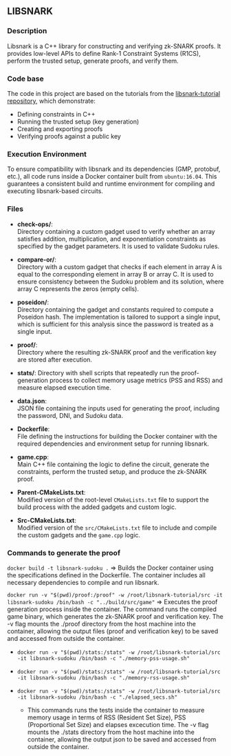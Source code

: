 ## LIBSNARK

### Description  
Libsnark is a C++ library for constructing and verifying zk-SNARK proofs. It provides low-level APIs to define Rank-1 Constraint Systems (R1CS), perform the trusted setup, generate proofs, and verify them.

### Code base  
The code in this project are based on the tutorials from the [libsnark-tutorial repository](https://github.com/coder5876/libsnark-tutorial), which demonstrate:
- Defining constraints in C++  
- Running the trusted setup (key generation)  
- Creating and exporting proofs  
- Verifying proofs against a public key

### Execution Environment
To ensure compatibility with libsnark and its dependencies (GMP, protobuf, etc.), all code runs inside a Docker container built from `ubuntu:16.04`. This guarantees a consistent build and runtime environment for compiling and executing libsnark-based circuits.

### Files

- **check-ops/**:  
  Directory containing a custom gadget used to verify whether an array satisfies addition, multiplication, and exponentiation constraints as specified by the gadget parameters. It is used to validate Sudoku rules.

- **compare-or/**:  
  Directory with a custom gadget that checks if each element in array A is equal to the corresponding element in array B or array C. It is used to ensure consistency between the Sudoku problem and its solution, where array C represents the zeros (empty cells).

- **poseidon/**:  
  Directory containing the gadget and constants required to compute a Poseidon hash. The implementation is tailored to support a single input, which is sufficient for this analysis since the password is treated as a single input.

- **proof/**:  
  Directory where the resulting zk-SNARK proof and the verification key are stored after execution.

- **stats/**:
  Directory with shell scripts that repeatedly run the proof-generation process to collect memory usage metrics (PSS and RSS) and measure elapsed execution time.

- **data.json**:  
  JSON file containing the inputs used for generating the proof, including the password, DNI, and Sudoku data.

- **Dockerfile**:  
  File defining the instructions for building the Docker container with the required dependencies and environment setup for running libsnark.

- **game.cpp**:  
  Main C++ file containing the logic to define the circuit, generate the constraints, perform the trusted setup, and produce the zk-SNARK proof.

- **Parent-CMakeLists.txt**:  
  Modified version of the root-level `CMakeLists.txt` file to support the build process with the added gadgets and custom logic.

- **Src-CMakeLists.txt**:  
  Modified version of the `src/CMakeLists.txt` file to include and compile the custom gadgets and the `game.cpp` logic.


### Commands to generate the proof

`docker build -t libsnark-sudoku .` => Builds the Docker container using the specifications defined in the Dockerfile. The container includes all necessary dependencies to compile and run libsnark.

`docker run -v "$(pwd)/proof:/proof" -w /root/libsnark-tutorial/src -it libsnark-sudoku /bin/bash -c "../build/src/game"` => Executes the proof generation process inside the container. The command runs the compiled game binary, which generates the zk-SNARK proof and verification key. The -v flag mounts the ./proof directory from the host machine into the container, allowing the output files (proof and verification key) to be saved and accessed from outside the container.

- `docker run -v "$(pwd)/stats:/stats" -w /root/libsnark-tutorial/src -it libsnark-sudoku /bin/bash -c "./memory-pss-usage.sh"`

- `docker run -v "$(pwd)/stats:/stats" -w /root/libsnark-tutorial/src -it libsnark-sudoku /bin/bash -c "./memory-rss-usage.sh"`

- `docker run -v "$(pwd)/stats:/stats" -w /root/libsnark-tutorial/src -it libsnark-sudoku /bin/bash -c "./elapsed_secs.sh"` 
  
  - This commands runs the tests inside the container to measure memory usage in terms of RSS (Resident Set Size), PSS (Proportional Set Size) and elapses excecution time. The -v flag mounts the ./stats directory from the host machine into the container, allowing the output json to be saved and accessed from outside the container.
